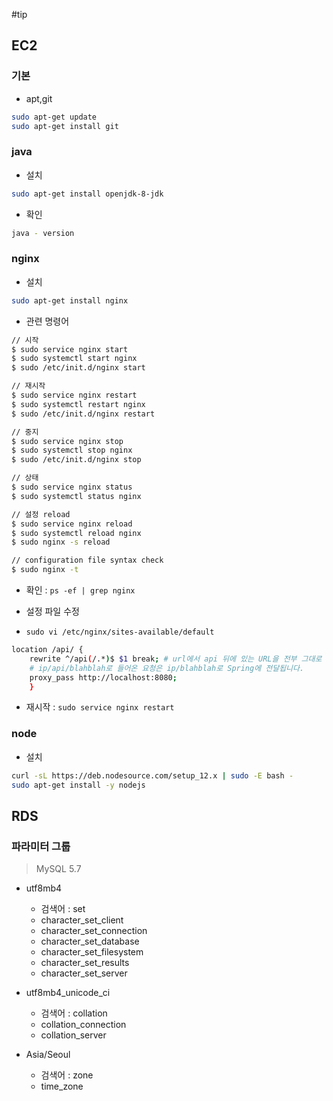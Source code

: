 #tip 

## EC2
### 기본
- apt,git
```bash
sudo apt-get update
sudo apt-get install git
```

### java
- 설치
```bash
sudo apt-get install openjdk-8-jdk
```
- 확인
```bash
java - version
```

### nginx
- 설치
```bash
sudo apt-get install nginx
```
- 관련 명령어
```bash
// 시작
$ sudo service nginx start
$ sudo systemctl start nginx
$ sudo /etc/init.d/nginx start

// 재시작
$ sudo service nginx restart
$ sudo systemctl restart nginx
$ sudo /etc/init.d/nginx restart

// 중지
$ sudo service nginx stop
$ sudo systemctl stop nginx
$ sudo /etc/init.d/nginx stop

// 상태
$ sudo service nginx status
$ sudo systemctl status nginx

// 설정 reload
$ sudo service nginx reload
$ sudo systemctl reload nginx
$ sudo nginx -s reload

// configuration file syntax check
$ sudo nginx -t
```
- 확인 : `ps -ef | grep nginx`

- 설정 파일 수정
- `sudo vi /etc/nginx/sites-available/default`
```bash
location /api/ {
	rewrite ^/api(/.*)$ $1 break; # url에서 api 뒤에 있는 URL을 전부 그대로 사용.
	# ip/api/blahblah로 들어온 요청은 ip/blahblah로 Spring에 전달됩니다.
	proxy_pass http://localhost:8080;
	}
```
- 재시작 : `sudo service nginx restart`




### node
- 설치
```bash
curl -sL https://deb.nodesource.com/setup_12.x | sudo -E bash -
sudo apt-get install -y nodejs
```



## RDS
### 파라미터 그룹
> MySQL 5.7
- utf8mb4
	- 검색어 : set
	- character_set_client
    - character_set_connection
    - character_set_database
    - character_set_filesystem	
    - character_set_results
    - character_set_server
  
- utf8mb4_unicode_ci
	- 검색어 : collation
    - collation_connection
    - collation_server
- Asia/Seoul
	- 검색어 : zone
    - time_zone

